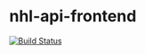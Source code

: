 # nhl-api-frontend

[![Build Status](https://travis-ci.com/brombaut/nhl-api-frontend.svg?branch=develop)](https://travis-ci.com/brombaut/nhl-api-frontend)
